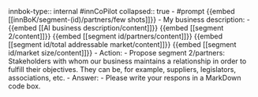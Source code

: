 innbok-type:: internal
#innCoPilot
collapsed:: true
	- #prompt {{embed [[innBoK/segment-(id)/partners/few shots]]}}
		- My business description:
		- {{embed [[AI business description/content]]}} {{embed [[segment 2/content]]}} {{embed [[segment id/partners/content]]}} {{embed [[segment id/total addressable market/content]]}} {{embed [[segment id/market size/content]]}}
		- Action:
		- Propose segment 2/partners: Stakeholders with whom our business maintains a relationship in order to fulfill their objectives. They can be, for example, suppliers, legislators, associations, etc.
		- Answer:
		- Please write your respons in a MarkDown code box.


